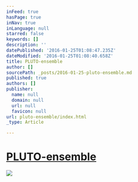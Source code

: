 ```yaml
---
inFeed: true
hasPage: true
inNav: true
inLanguage: null
starred: false
keywords: []
description: ''
datePublished: '2016-01-25T01:08:47.235Z'
dateModified: '2016-01-25T01:08:40.658Z'
title: PLUTO-ensemble
author: []
sourcePath: _posts/2016-01-25-pluto-ensemble.md
published: true
authors: []
publisher:
  name: null
  domain: null
  url: null
  favicon: null
url: pluto-ensemble/index.html
_type: Article

---
```

# [PLUTO-ensemble][0]
![](https://the-grid-user-content.s3-us-west-2.amazonaws.com/4610e086-f5b2-4887-9f7d-7eeec18d2626.jpg)

[0]: https://thegrid.ai/pluto-ensemble/